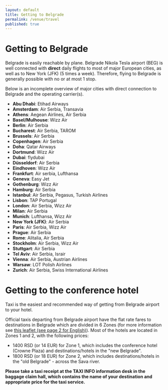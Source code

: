 ```yaml
---
layout: default
title: Getting to Belgrade
permalink: /venue/travel
published: true
---
```


# Getting to Belgrade

Belgrade is easily reachable by plane. Belgrade Nikola Tesla airport (BEG) is well connected with **direct** daily flights to most of major European cities, as well as to New York (JFK) (5 times a week). Therefore, flying to Belgrade is generally possible with no or at most 1 stop.  

Below is an incomplete overview of major cities with direct connection to Belgrade and the operating carrier(s). 

* **Abu Dhabi**: Etihad Airways
* **Amsterdam**: Air Serbia, Transavia
* **Athens**: Aegean Airlines, Air Serbia
* **Basel/Mulhouse**: Wizz Air
* **Berlin**: Air Serbia
* **Bucharest**: Air Serbia, TAROM
* **Brussels**: Air Serbia
* **Copenhagen**: Air Serbia
* **Doha**: Qatar Airways
* **Dortmund**: Wizz Air
* **Dubai**: flydubai
* **Düsseldorf**: Air Serbia
* **Eindhoven**: Wizz Air
* **Frankfurt**: Air serbia, Lufthansa
* **Geneva**: Easy Jet
* **Gothenburg**: Wizz Air
* **Hamburg**: Air Serbia
* **Istanbul**: Air Serbia, Pegasus, Turkish Airlines
* **Lisbon**: TAP Portugal
* **London**: Air Serbia, Wizz Air
* **Milan**: Air Serbia
* **Munich**: Lufthansa, Wizz Air
* **New York (JFK)**: Air Serbia
* **Paris**: Air Serbia, Wizz Air
* **Prague**: Air Serbia
* **Rome**: Alitalia, Air Serbia
* **Stockholm**: Air Serbia, Wizz Air
* **Stuttgart**: Air Serbia
* **Tel Aviv**: Air Serbia, Israir
* **Vienna**: Air Serbia, Austrian Airlines
* **Warsaw**: LOT Polish Airlines
* **Zurich**: Air Serbia, Swiss International Airlines

# Getting to the conference hotel

Taxi is the easiest and recommended way of getting from Belgrade airport to your hotel.

Official taxis departing from Belgrade airport have the flat rate fares to destinations in Belgrade which are divided in 6 Zones (for more information see [this leaflet (see page 2 for English)](http://www.beg.aero/upload/Putnici/2015_flajer_taxi.pdf)). Most of the hotels are located in Zones 1 and 2, with the following prices:

* 1400 RSD (or 14 EUR) for Zone 1, which includes the conference hotel (Crowne Plaza) and destinations/hotels in the "new Belgrade". 
* 1800 RSD (or 18 EUR) for Zone 2, which includes destinations/hotels in the "old Belgrade" - across the Sava river.


**Please take a taxi receipt at the TAXI INFO information desk in the baggage claim hall, which contains the name of your destination and appropriate price for the taxi service.**




